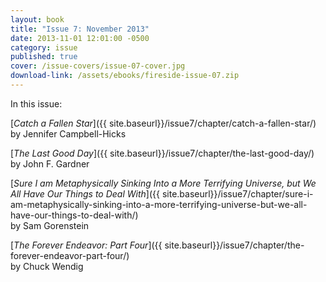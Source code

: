 ```yaml
---
layout: book
title: "Issue 7: November 2013"
date: 2013-11-01 12:01:00 -0500
category: issue
published: true
cover: /issue-covers/issue-07-cover.jpg
download-link: /assets/ebooks/fireside-issue-07.zip
---
```


In this issue:

[_Catch a Fallen Star_]({{ site.baseurl}}/issue7/chapter/catch-a-fallen-star/)<br/>
by Jennifer Campbell-Hicks

[_The Last Good Day_]({{ site.baseurl}}/issue7/chapter/the-last-good-day/)<br/>
by John F. Gardner

[_Sure I am Metaphysically Sinking Into a More Terrifying Universe, but We All Have Our Things to Deal With_]({{ site.baseurl}}/issue7/chapter/sure-i-am-metaphysically-sinking-into-a-more-terrifying-universe-but-we-all-have-our-things-to-deal-with/)<br/>
by Sam Gorenstein

[_The Forever Endeavor: Part Four_]({{ site.baseurl}}/issue7/chapter/the-forever-endeavor-part-four/)<br/>
by Chuck Wendig

